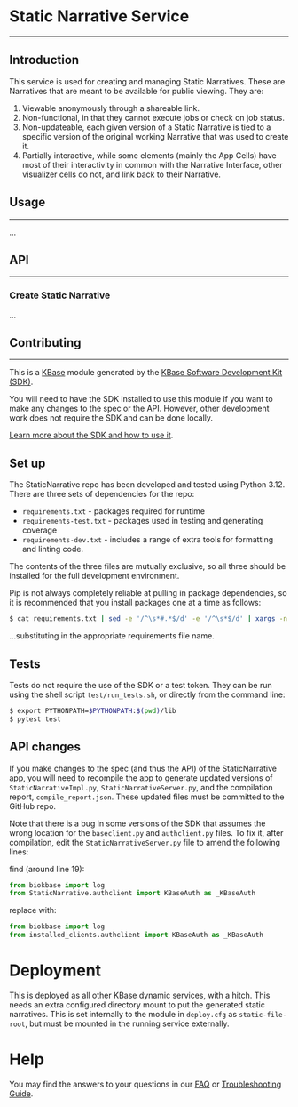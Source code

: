 # Static Narrative Service
---
## Introduction

This service is used for creating and managing Static Narratives. These are Narratives that are meant to be available for public viewing. They are:

1. Viewable anonymously through a shareable link.
2. Non-functional, in that they cannot execute jobs or check on job status.
3. Non-updateable, each given version of a Static Narrative is tied to a specific version of the original working Narrative that was used to create it.
4. Partially interactive, while some elements (mainly the App Cells) have most of their interactivity in common with the Narrative Interface, other visualizer cells do not, and link back to their Narrative.

## Usage
---
...

## API
---
### Create Static Narrative
...

## Contributing
---
This is a [KBase](https://kbase.us) module generated by the [KBase Software Development Kit (SDK)](https://github.com/kbase/kb_sdk).

You will need to have the SDK installed to use this module if you want to make any changes to the spec or the API. However, other development work does not require the SDK and can be done locally.

[Learn more about the SDK and how to use it](https://kbase.github.io/kb_sdk_docs/).

## Set up

The StaticNarrative repo has been developed and tested using Python 3.12. There are three sets of dependencies for the repo:

* `requirements.txt` - packages required for runtime
* `requirements-test.txt` - packages used in testing and generating coverage
* `requirements-dev.txt` - includes a range of extra tools for formatting and linting code.

The contents of the three files are mutually exclusive, so all three should be installed for the full development environment.

Pip is not always completely reliable at pulling in package dependencies, so it is recommended that you install packages one at a time as follows:

```bash
$ cat requirements.txt | sed -e '/^\s*#.*$/d' -e '/^\s*$/d' | xargs -n 1 pip install
```

...substituting in the appropriate requirements file name.

## Tests

Tests do not require the use of the SDK or a test token. They can be run using the shell script `test/run_tests.sh`, or directly from the command line:

```bash
$ export PYTHONPATH=$PYTHONPATH:$(pwd)/lib
$ pytest test
```

## API changes

If you make changes to the spec (and thus the API) of the StaticNarrative app, you will need to recompile the app to generate updated versions of `StaticNarrativeImpl.py`, `StaticNarrativeServer.py`, and the compilation report, `compile_report.json`. These updated files must be committed to the GitHub repo.

Note that there is a bug in some versions of the SDK that assumes the wrong location for the `baseclient.py` and `authclient.py` files. To fix it, after compilation, edit the `StaticNarrativeServer.py` file to amend the following lines:

find (around line 19):
```py
from biokbase import log
from StaticNarrative.authclient import KBaseAuth as _KBaseAuth
```

replace with:
```py
from biokbase import log
from installed_clients.authclient import KBaseAuth as _KBaseAuth
```

# Deployment

This is deployed as all other KBase dynamic services, with a hitch. This needs an extra configured directory mount to put the generated static narratives. This is set internally to the module in `deploy.cfg` as `static-file-root`, but must be mounted in the running service externally.

# Help

You may find the answers to your questions in our [FAQ](https://kbase.github.io/kb_sdk_docs/references/questions_and_answers.html) or [Troubleshooting Guide](https://kbase.github.io/kb_sdk_docs/references/troubleshooting.html).
